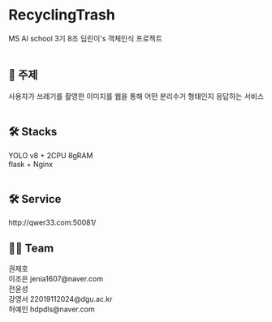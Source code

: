 # RecyclingTrash
MS AI school 3기 8조 딥린이's 객체인식 프로젝트<br/>
<br/>

<h2> 🤚 주제 </h2>
사용자가 쓰레기를 촬영한 이미지를 웹을 통해 어떤 분리수거 형태인지 응답하는 서비스 <br/>
<br/>

<h2> 🛠 Stacks </h2> 
YOLO v8 + 2CPU 8gRAM<br/>
flask + Nginx<br/>
<br/>

<h2> 🛠 Service </h2> 
http://qwer33.com:50081/
<br/>
<h2> 👨‍🌾 Team </h2>
권재호<br/>
이조은 jenia1607@naver.com<br/>
전윤성<br/>
강영서 22019112024@dgu.ac.kr<br/>
허예인 hdpdls@naver.com<br/>
